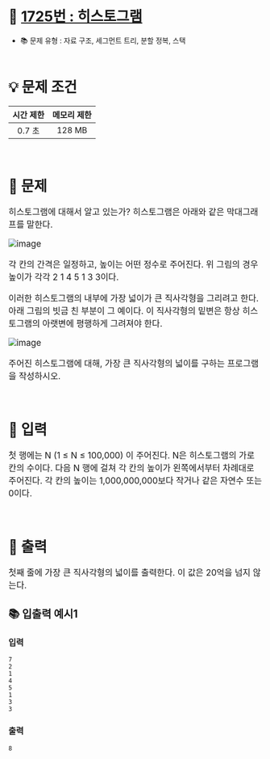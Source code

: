 # 📕 [ 1725번 : 히스토그램 ](https://www.acmicpc.net/problem/1725)
- 📚 문제 유형 : 자료 구조, 세그먼트 트리, 분할 정복, 스택
  <br/><br/>

# 💡 문제 조건

|시간 제한|메모리 제한|
|:------:|:---:|
|0.7 초|128 MB|
<br/>

# 📕 문제
<div style="font-size: 17px">

히스토그램에 대해서 알고 있는가? 히스토그램은 아래와 같은 막대그래프를 말한다.

![image](https://user-images.githubusercontent.com/13804810/161698229-539435ad-d157-42fa-b5e6-4fb5bb4864e8.png)

각 칸의 간격은 일정하고, 높이는 어떤 정수로 주어진다. 위 그림의 경우 높이가 각각 2 1 4 5 1 3 3이다.

이러한 히스토그램의 내부에 가장 넓이가 큰 직사각형을 그리려고 한다. 아래 그림의 빗금 친 부분이 그 예이다. 이 직사각형의 밑변은 항상 히스토그램의 아랫변에 평행하게 그려져야 한다.

![image](https://user-images.githubusercontent.com/13804810/161698243-09cbb877-4593-4953-a991-4e79aec846da.png)

주어진 히스토그램에 대해, 가장 큰 직사각형의 넓이를 구하는 프로그램을 작성하시오.

</div>
<br/>

# 📢 입력
<div style="font-size: 17px">

첫 행에는 N (1 ≤ N ≤ 100,000) 이 주어진다. N은 히스토그램의 가로 칸의 수이다. 다음 N 행에 걸쳐 각 칸의 높이가 왼쪽에서부터 차례대로 주어진다. 각 칸의 높이는 1,000,000,000보다 작거나 같은 자연수 또는 0이다.
</div>
<br/>

# 📢 출력
<div style="font-size: 17px">

첫째 줄에 가장 큰 직사각형의 넓이를 출력한다. 이 값은 20억을 넘지 않는다.

</div>

## 📚 입출력 예시1

### 입력
    7
    2
    1
    4
    5
    1
    3
    3
### 출력
    8
